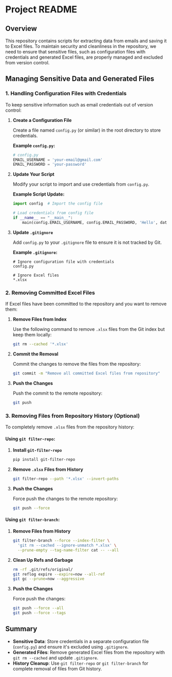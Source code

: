 # Project README

## Overview

This repository contains scripts for extracting data from emails and saving it to Excel files. To maintain security and cleanliness in the repository, we need to ensure that sensitive files, such as configuration files with credentials and generated Excel files, are properly managed and excluded from version control.

## Managing Sensitive Data and Generated Files

### 1. **Handling Configuration Files with Credentials**

To keep sensitive information such as email credentials out of version control:

1. **Create a Configuration File**

   Create a file named `config.py` (or similar) in the root directory to store credentials.

   **Example `config.py`:**
   ```python
   # config.py
   EMAIL_USERNAME = 'your-email@gmail.com'
   EMAIL_PASSWORD = 'your-password'
   ```

2. **Update Your Script**

   Modify your script to import and use credentials from `config.py`.

   **Example Script Update:**
   ```python
   import config  # Import the config file

   # Load credentials from config file
   if __name__ == "__main__":
       main(config.EMAIL_USERNAME, config.EMAIL_PASSWORD, 'Hello', datetime(2024, 9, 1), datetime(2024, 9, 30), 10)
   ```

3. **Update `.gitignore`**

   Add `config.py` to your `.gitignore` file to ensure it is not tracked by Git.

   **Example `.gitignore`:**
   ```gitignore
   # Ignore configuration file with credentials
   config.py

   # Ignore Excel files
   *.xlsx
   ```

### 2. **Removing Committed Excel Files**

If Excel files have been committed to the repository and you want to remove them:

1. **Remove Files from Index**

   Use the following command to remove `.xlsx` files from the Git index but keep them locally:

   ```bash
   git rm --cached '*.xlsx'
   ```

2. **Commit the Removal**

   Commit the changes to remove the files from the repository:

   ```bash
   git commit -m "Remove all committed Excel files from repository"
   ```

3. **Push the Changes**

   Push the commit to the remote repository:

   ```bash
   git push
   ```

### 3. **Removing Files from Repository History (Optional)**

To completely remove `.xlsx` files from the repository history:

#### Using `git filter-repo`:

1. **Install `git-filter-repo`**

   ```bash
   pip install git-filter-repo
   ```

2. **Remove `.xlsx` Files from History**

   ```bash
   git filter-repo --path '*.xlsx' --invert-paths
   ```

3. **Push the Changes**

   Force push the changes to the remote repository:

   ```bash
   git push --force
   ```

#### Using `git filter-branch`:

1. **Remove Files from History**

   ```bash
   git filter-branch --force --index-filter \
     'git rm --cached --ignore-unmatch *.xlsx' \
     --prune-empty --tag-name-filter cat -- --all
   ```

2. **Clean Up Refs and Garbage**

   ```bash
   rm -rf .git/refs/original/
   git reflog expire --expire=now --all-ref
   git gc --prune=now --aggressive
   ```

3. **Push the Changes**

   Force push the changes:

   ```bash
   git push --force --all
   git push --force --tags
   ```

## Summary

- **Sensitive Data**: Store credentials in a separate configuration file (`config.py`) and ensure it's excluded using `.gitignore`.
- **Generated Files**: Remove generated Excel files from the repository with `git rm --cached` and update `.gitignore`.
- **History Cleanup**: Use `git filter-repo` or `git filter-branch` for complete removal of files from Git history.
